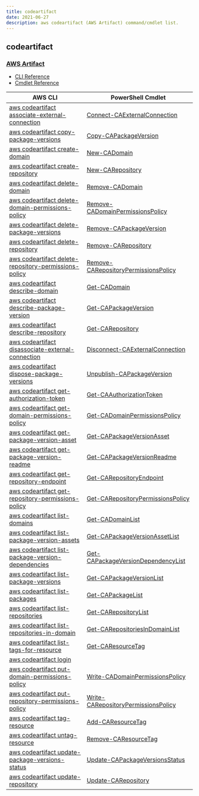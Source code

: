 ```yaml
---
title: codeartifact
date: 2021-06-27
description: aws codeartifact (AWS Artifact) command/cmdlet list.
---
```


## codeartifact

### [AWS Artifact](https://aws.amazon.com/artifact/)

* [CLI Reference](https://docs.aws.amazon.com/cli/latest/reference/codeartifact/index.html)
* [Cmdlet Reference](https://docs.aws.amazon.com/powershell/latest/reference/items/CodeArtifact_cmdlets.html)

|AWS CLI|PowerShell Cmdlet|
|----|----|
|[aws codeartifact associate-external-connection](https://docs.aws.amazon.com/cli/latest/reference/codeartifact/associate-external-connection.html)|[Connect-CAExternalConnection](https://docs.aws.amazon.com/powershell/latest/reference/items/Connect-CAExternalConnection.html)|
|[aws codeartifact copy-package-versions](https://docs.aws.amazon.com/cli/latest/reference/codeartifact/copy-package-versions.html)|[Copy-CAPackageVersion](https://docs.aws.amazon.com/powershell/latest/reference/items/Copy-CAPackageVersion.html)|
|[aws codeartifact create-domain](https://docs.aws.amazon.com/cli/latest/reference/codeartifact/create-domain.html)|[New-CADomain](https://docs.aws.amazon.com/powershell/latest/reference/items/New-CADomain.html)|
|[aws codeartifact create-repository](https://docs.aws.amazon.com/cli/latest/reference/codeartifact/create-repository.html)|[New-CARepository](https://docs.aws.amazon.com/powershell/latest/reference/items/New-CARepository.html)|
|[aws codeartifact delete-domain](https://docs.aws.amazon.com/cli/latest/reference/codeartifact/delete-domain.html)|[Remove-CADomain](https://docs.aws.amazon.com/powershell/latest/reference/items/Remove-CADomain.html)|
|[aws codeartifact delete-domain-permissions-policy](https://docs.aws.amazon.com/cli/latest/reference/codeartifact/delete-domain-permissions-policy.html)|[Remove-CADomainPermissionsPolicy](https://docs.aws.amazon.com/powershell/latest/reference/items/Remove-CADomainPermissionsPolicy.html)|
|[aws codeartifact delete-package-versions](https://docs.aws.amazon.com/cli/latest/reference/codeartifact/delete-package-versions.html)|[Remove-CAPackageVersion](https://docs.aws.amazon.com/powershell/latest/reference/items/Remove-CAPackageVersion.html)|
|[aws codeartifact delete-repository](https://docs.aws.amazon.com/cli/latest/reference/codeartifact/delete-repository.html)|[Remove-CARepository](https://docs.aws.amazon.com/powershell/latest/reference/items/Remove-CARepository.html)|
|[aws codeartifact delete-repository-permissions-policy](https://docs.aws.amazon.com/cli/latest/reference/codeartifact/delete-repository-permissions-policy.html)|[Remove-CARepositoryPermissionsPolicy](https://docs.aws.amazon.com/powershell/latest/reference/items/Remove-CARepositoryPermissionsPolicy.html)|
|[aws codeartifact describe-domain](https://docs.aws.amazon.com/cli/latest/reference/codeartifact/describe-domain.html)|[Get-CADomain](https://docs.aws.amazon.com/powershell/latest/reference/items/Get-CADomain.html)|
|[aws codeartifact describe-package-version](https://docs.aws.amazon.com/cli/latest/reference/codeartifact/describe-package-version.html)|[Get-CAPackageVersion](https://docs.aws.amazon.com/powershell/latest/reference/items/Get-CAPackageVersion.html)|
|[aws codeartifact describe-repository](https://docs.aws.amazon.com/cli/latest/reference/codeartifact/describe-repository.html)|[Get-CARepository](https://docs.aws.amazon.com/powershell/latest/reference/items/Get-CARepository.html)|
|[aws codeartifact disassociate-external-connection](https://docs.aws.amazon.com/cli/latest/reference/codeartifact/disassociate-external-connection.html)|[Disconnect-CAExternalConnection](https://docs.aws.amazon.com/powershell/latest/reference/items/Disconnect-CAExternalConnection.html)|
|[aws codeartifact dispose-package-versions](https://docs.aws.amazon.com/cli/latest/reference/codeartifact/dispose-package-versions.html)|[Unpublish-CAPackageVersion](https://docs.aws.amazon.com/powershell/latest/reference/items/Unpublish-CAPackageVersion.html)|
|[aws codeartifact get-authorization-token](https://docs.aws.amazon.com/cli/latest/reference/codeartifact/get-authorization-token.html)|[Get-CAAuthorizationToken](https://docs.aws.amazon.com/powershell/latest/reference/items/Get-CAAuthorizationToken.html)|
|[aws codeartifact get-domain-permissions-policy](https://docs.aws.amazon.com/cli/latest/reference/codeartifact/get-domain-permissions-policy.html)|[Get-CADomainPermissionsPolicy](https://docs.aws.amazon.com/powershell/latest/reference/items/Get-CADomainPermissionsPolicy.html)|
|[aws codeartifact get-package-version-asset](https://docs.aws.amazon.com/cli/latest/reference/codeartifact/get-package-version-asset.html)|[Get-CAPackageVersionAsset](https://docs.aws.amazon.com/powershell/latest/reference/items/Get-CAPackageVersionAsset.html)|
|[aws codeartifact get-package-version-readme](https://docs.aws.amazon.com/cli/latest/reference/codeartifact/get-package-version-readme.html)|[Get-CAPackageVersionReadme](https://docs.aws.amazon.com/powershell/latest/reference/items/Get-CAPackageVersionReadme.html)|
|[aws codeartifact get-repository-endpoint](https://docs.aws.amazon.com/cli/latest/reference/codeartifact/get-repository-endpoint.html)|[Get-CARepositoryEndpoint](https://docs.aws.amazon.com/powershell/latest/reference/items/Get-CARepositoryEndpoint.html)|
|[aws codeartifact get-repository-permissions-policy](https://docs.aws.amazon.com/cli/latest/reference/codeartifact/get-repository-permissions-policy.html)|[Get-CARepositoryPermissionsPolicy](https://docs.aws.amazon.com/powershell/latest/reference/items/Get-CARepositoryPermissionsPolicy.html)|
|[aws codeartifact list-domains](https://docs.aws.amazon.com/cli/latest/reference/codeartifact/list-domains.html)|[Get-CADomainList](https://docs.aws.amazon.com/powershell/latest/reference/items/Get-CADomainList.html)|
|[aws codeartifact list-package-version-assets](https://docs.aws.amazon.com/cli/latest/reference/codeartifact/list-package-version-assets.html)|[Get-CAPackageVersionAssetList](https://docs.aws.amazon.com/powershell/latest/reference/items/Get-CAPackageVersionAssetList.html)|
|[aws codeartifact list-package-version-dependencies](https://docs.aws.amazon.com/cli/latest/reference/codeartifact/list-package-version-dependencies.html)|[Get-CAPackageVersionDependencyList](https://docs.aws.amazon.com/powershell/latest/reference/items/Get-CAPackageVersionDependencyList.html)|
|[aws codeartifact list-package-versions](https://docs.aws.amazon.com/cli/latest/reference/codeartifact/list-package-versions.html)|[Get-CAPackageVersionList](https://docs.aws.amazon.com/powershell/latest/reference/items/Get-CAPackageVersionList.html)|
|[aws codeartifact list-packages](https://docs.aws.amazon.com/cli/latest/reference/codeartifact/list-packages.html)|[Get-CAPackageList](https://docs.aws.amazon.com/powershell/latest/reference/items/Get-CAPackageList.html)|
|[aws codeartifact list-repositories](https://docs.aws.amazon.com/cli/latest/reference/codeartifact/list-repositories.html)|[Get-CARepositoryList](https://docs.aws.amazon.com/powershell/latest/reference/items/Get-CARepositoryList.html)|
|[aws codeartifact list-repositories-in-domain](https://docs.aws.amazon.com/cli/latest/reference/codeartifact/list-repositories-in-domain.html)|[Get-CARepositoriesInDomainList](https://docs.aws.amazon.com/powershell/latest/reference/items/Get-CARepositoriesInDomainList.html)|
|[aws codeartifact list-tags-for-resource](https://docs.aws.amazon.com/cli/latest/reference/codeartifact/list-tags-for-resource.html)|[Get-CAResourceTag](https://docs.aws.amazon.com/powershell/latest/reference/items/Get-CAResourceTag.html)|
|[aws codeartifact login](https://docs.aws.amazon.com/cli/latest/reference/codeartifact/login.html)||
|[aws codeartifact put-domain-permissions-policy](https://docs.aws.amazon.com/cli/latest/reference/codeartifact/put-domain-permissions-policy.html)|[Write-CADomainPermissionsPolicy](https://docs.aws.amazon.com/powershell/latest/reference/items/Write-CADomainPermissionsPolicy.html)|
|[aws codeartifact put-repository-permissions-policy](https://docs.aws.amazon.com/cli/latest/reference/codeartifact/put-repository-permissions-policy.html)|[Write-CARepositoryPermissionsPolicy](https://docs.aws.amazon.com/powershell/latest/reference/items/Write-CARepositoryPermissionsPolicy.html)|
|[aws codeartifact tag-resource](https://docs.aws.amazon.com/cli/latest/reference/codeartifact/tag-resource.html)|[Add-CAResourceTag](https://docs.aws.amazon.com/powershell/latest/reference/items/Add-CAResourceTag.html)|
|[aws codeartifact untag-resource](https://docs.aws.amazon.com/cli/latest/reference/codeartifact/untag-resource.html)|[Remove-CAResourceTag](https://docs.aws.amazon.com/powershell/latest/reference/items/Remove-CAResourceTag.html)|
|[aws codeartifact update-package-versions-status](https://docs.aws.amazon.com/cli/latest/reference/codeartifact/update-package-versions-status.html)|[Update-CAPackageVersionsStatus](https://docs.aws.amazon.com/powershell/latest/reference/items/Update-CAPackageVersionsStatus.html)|
|[aws codeartifact update-repository](https://docs.aws.amazon.com/cli/latest/reference/codeartifact/update-repository.html)|[Update-CARepository](https://docs.aws.amazon.com/powershell/latest/reference/items/Update-CARepository.html)|

